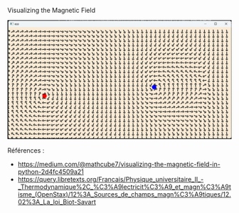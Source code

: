 Visualizing the Magnetic Field

![Magnetic field with 2 wires.](mag_field.png)

Références :
* https://medium.com/@mathcube7/visualizing-the-magnetic-field-in-python-2d4fc4509a21
* https://query.libretexts.org/Francais/Physique_universitaire_II_-_Thermodynamique%2C_%C3%A9lectricit%C3%A9_et_magn%C3%A9tisme_(OpenStax)/12%3A_Sources_de_champs_magn%C3%A9tiques/12.02%3A_La_loi_Biot-Savart

